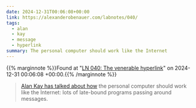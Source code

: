 ```yaml
---
date: 2024-12-31T00:06:08+00:00
link: https://alexanderobenauer.com/labnotes/040/
tags:
  - alan
  - kay
  - message
  - hyperlink
summary: The personal computer should work like the Internet
---
```

{{% marginnote %}}Found at "[LN 040: The venerable hyperlink](https://web.archive.org/web/20241231000608/https://alexanderobenauer.com/labnotes/040/)" on 2024-12-31 00:06:08 +00:00.{{% /marginnote %}}

> [Alan Kay has talked about how](https://www.youtube.com/watch?v=PFc379hu--8) the personal computer should work like the Internet: lots of late-bound programs passing around messages.